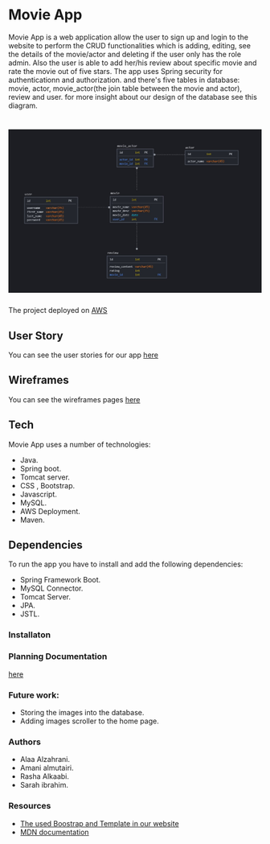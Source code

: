 # Movie App
Movie App is a web application allow the user to sign up and login to the website to perform the CRUD functionalities which is adding, editing, see the details of the movie/actor and deleting if the user only has the role admin. Also the user is able to add her/his review about specific movie and rate the movie out of five stars.
The app uses Spring security for authenticationn and authorization. and there's five tables in database: movie, actor, movie_actor(the join table between the movie and actor), review and user.
for more insight about our design of the database see this diagram.
# ![](/readme/ERDiagram.jpg)

The project deployed on [AWS](http://mercuryplatform-env.eba-dj3p2fjp.us-east-2.elasticbeanstalk.com/)

## User Story 
You can see the user stories for our app [here](/readme/userStory.md)

## Wireframes
You can see the wireframes pages [here](/readme/wireframes.md)
## Tech
Movie App uses a number of technologies:
* Java.
* Spring boot.
* Tomcat server.
* CSS , Bootstrap.
* Javascript.
* MySQL.
* AWS Deployment.
* Maven.

## Dependencies
To run the app you have to install and add the following dependencies:
* Spring Framework Boot.
* MySQL Connector.
* Tomcat Server.
* JPA.
* JSTL.


### Installaton 



### Planning Documentation
[here](https://docs.google.com/document/d/1QtjyVzi34M7S42N78QWBw4Xyjvx5la_o/edit#heading=h.gjdgxs)
 
### Future work:
* Storing the images into the database.
* Adding images scroller to the home page.

### Authors 
* Alaa Alzahrani.
* Amani almutairi.
* Rasha Alkaabi.
* Sarah ibrahim.

### Resources
 * [The used Boostrap and Template in our website](https://www.w3schools.com/w3css/tryit.asp?filename=tryw3css_templates_startup)
 * [MDN documentation](https://developer.mozilla.org/en-US/)
